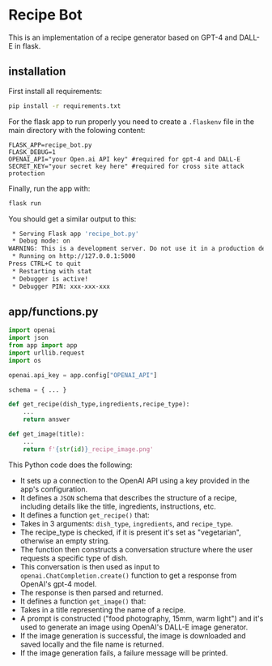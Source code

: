# Recipe Bot
This is an implementation of a recipe generator based on GPT-4 and DALL-E in flask.

## installation
First install all requirements:
```Bash
pip install -r requirements.txt
```

For the flask app to run properly you need to create a `.flaskenv` file in the main directory with the folowing content:
```
FLASK_APP=recipe_bot.py
FLASK_DEBUG=1
OPENAI_API="your Open.ai API key" #required for gpt-4 and DALL-E
SECRET_KEY="your secret key here" #required for cross site attack protection
```
Finally, run the app with:
```Bash
flask run
```
You should get a similar output to this:
```Bash
 * Serving Flask app 'recipe_bot.py'
 * Debug mode: on
WARNING: This is a development server. Do not use it in a production deployment. Use a production WSGI server instead.
 * Running on http://127.0.0.1:5000
Press CTRL+C to quit
 * Restarting with stat
 * Debugger is active!
 * Debugger PIN: xxx-xxx-xxx
```

## app/functions.py

```Python
import openai
import json
from app import app
import urllib.request
import os

openai.api_key = app.config["OPENAI_API"]

schema = { ... }

def get_recipe(dish_type,ingredients,recipe_type):
    ...
    return answer

def get_image(title):
    ...
    return f'{str(id)}_recipe_image.png'
```

This Python code does the following:

* It sets up a connection to the OpenAI API using a key provided in the app's configuration.
* It defines a `JSON` schema that describes the structure of a recipe, including details like the title, ingredients, instructions, etc.
* It defines a function `get_recipe()` that:
* Takes in 3 arguments: `dish_type`, `ingredients`, and `recipe_type`.
* The recipe_type is checked, if it is present it's set as "vegetarian", otherwise an empty string.
* The function then constructs a conversation structure where the user requests a specific type of dish.
* This conversation is then used as input to `openai.ChatCompletion.create()` function to get a response from OpenAI's gpt-4 model.
* The response is then parsed and returned.
* It defines a function `get_image()` that:
* Takes in a title representing the name of a recipe.
* A prompt is constructed ("food photography, 15mm, warm light") and it's used to generate an image using OpenAI's DALL-E image generator.
* If the image generation is successful, the image is downloaded and saved locally and the file name is returned.
* If the image generation fails, a failure message will be printed.
